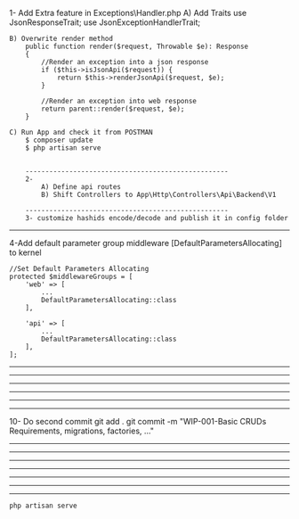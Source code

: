 1-  Add Extra feature in Exceptions\Handler.php
    A) Add Traits
        use JsonResponseTrait;
        use JsonExceptionHandlerTrait;
    
    B) Overwrite render method
        public function render($request, Throwable $e): Response
        {
            //Render an exception into a json response
            if ($this->isJsonApi($request)) {
                return $this->renderJsonApi($request, $e);
            }
    
            //Render an exception into web response
            return parent::render($request, $e);
        }

    C) Run App and check it from POSTMAN
        $ composer update
        $ php artisan serve
        

        ---------------------------------------------------
        2-
            A) Define api routes
            B) Shift Controllers to App\Http\Controllers\Api\Backend\V1
        
        ---------------------------------------------------
        3- customize hashids encode/decode and publish it in config folder


---------------------------------------------------
4-Add default parameter group middleware [DefaultParametersAllocating] to kernel

    //Set Default Parameters Allocating
    protected $middlewareGroups = [
        'web' => [
            ...
            DefaultParametersAllocating::class
        ],

        'api' => [
            ...
            DefaultParametersAllocating::class
        ],
    ];


---------------------------------------------------
---------------------------------------------------
---------------------------------------------------
---------------------------------------------------
---------------------------------------------------
---------------------------------------------------




10- Do second commit
git add .
git commit -m "WIP-001-Basic CRUDs Requirements, migrations, factories, ..."

---------------------------------------------------
---------------------------------------------------
---------------------------------------------------
---------------------------------------------------
---------------------------------------------------
---------------------------------------------------
---------------------------------------------------



    php artisan serve

